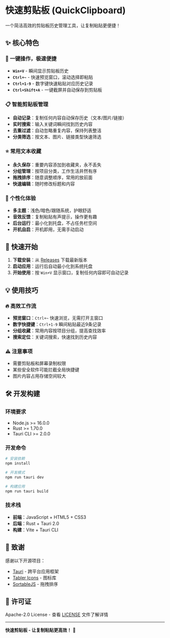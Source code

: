 # 快速剪贴板 (QuickClipboard)

一个简洁高效的剪贴板历史管理工具，让复制粘贴更便捷！

## ✨ 核心特色

### 🚀 一键操作，极速便捷
- **`Win+V`** - 瞬间显示剪贴板历史
- **`Ctrl+~`** - 快速预览窗口，滚动选择即粘贴
- **`Ctrl+1-9`** - 数字键快速粘贴对应历史记录
- **`Ctrl+Shift+A`** - 一键截屏并自动保存到剪贴板

### 📋 智能剪贴板管理
- **自动记录**：复制任何内容自动保存历史（文本/图片/链接）
- **实时搜索**：输入关键词瞬间找到历史内容
- **去重过滤**：自动忽略重复内容，保持列表整洁
- **分类筛选**：按文本、图片、链接类型快速筛选

### ⭐ 常用文本收藏
- **永久保存**：重要内容添加到收藏夹，永不丢失
- **分组管理**：按项目分类，工作生活井然有序
- **拖拽排序**：随意调整顺序，常用的放前面
- **快速编辑**：随时修改标题和内容

### 🎨 个性化体验
- **多主题**：浅色/暗色/跟随系统，护眼舒适
- **音效反馈**：复制粘贴有声提示，操作更有趣
- **后台运行**：最小化到托盘，不占任务栏空间
- **开机自启**：开机即用，无需手动启动

## 🚀 快速开始

1. **下载安装**：从 [Releases](https://github.com/mosheng1/QuickClipboard/releases) 下载最新版本
2. **启动应用**：运行后自动最小化到系统托盘
3. **开始使用**：按 `Win+V` 显示窗口，复制任何内容即可自动记录

## 💡 使用技巧

### 🔥 高效工作流
- **预览窗口**：`Ctrl+~` 快速浏览，无需打开主窗口
- **数字快捷键**：`Ctrl+1-9` 瞬间粘贴最近9条记录
- **分组收藏**：常用内容按项目分组，提高查找效率
- **搜索定位**：关键词搜索，快速找到历史内容

### ⚠️ 注意事项
- 需要剪贴板和屏幕录制权限
- 某些安全软件可能拦截全局快捷键
- 图片内容占用存储空间较大

## 🛠️ 开发构建

### 环境要求
- Node.js >= 16.0.0
- Rust >= 1.70.0
- Tauri CLI >= 2.0.0

### 开发命令
```bash
# 安装依赖
npm install

# 开发模式
npm run tauri dev

# 构建应用
npm run tauri build
```

### 技术栈
- **前端**：JavaScript + HTML5 + CSS3
- **后端**：Rust + Tauri 2.0
- **构建**：Vite + Tauri CLI

## 🙏 致谢

感谢以下开源项目：
- [Tauri](https://tauri.app/) - 跨平台应用框架
- [Tabler Icons](https://tabler-icons.io/) - 图标库
- [SortableJS](https://sortablejs.github.io/Sortable/) - 拖拽排序

## 📄 许可证

Apache-2.0 License - 查看 [LICENSE](LICENSE) 文件了解详情

---

**快速剪贴板 - 让复制粘贴更高效！** 🚀
